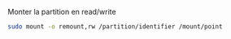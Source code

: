 Monter la partition en read/write
```bash
sudo mount -o remount,rw /partition/identifier /mount/point
```
